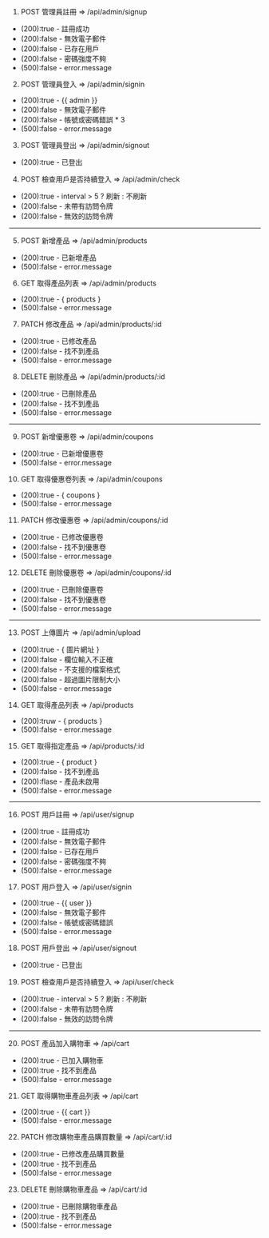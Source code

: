 1. POST 管理員註冊 => /api/admin/signup

- (200):true - 註冊成功
- (200):false - 無效電子郵件
- (200):false - 已存在用戶
- (200):false - 密碼強度不夠
- (500):false - error.message

2. POST 管理員登入 => /api/admin/signin

- (200):true - {{ admin }}
- (200):false - 無效電子郵件
- (200):false - 帳號或密碼錯誤 * 3
- (500):false - error.message

3. POST 管理員登出 => /api/admin/signout

- (200):true - 已登出

4. POST 檢查用戶是否持續登入 => /api/admin/check

- (200):true - interval > 5 ? 刷新 : 不刷新
- (200):false - 未帶有訪問令牌
- (200):false - 無效的訪問令牌

---

5. POST 新增產品 => /api/admin/products

- (200):true - 已新增產品
- (500):false - error.message

6. GET 取得產品列表 => /api/admin/products

- (200):true - { products }
- (500):false - error.message

7. PATCH 修改產品 => /api/admin/products/:id

- (200):true - 已修改產品
- (200):false - 找不到產品
- (500):false - error.message

8. DELETE 刪除產品 => /api/admin/products/:id

- (200):true - 已刪除產品
- (200):false - 找不到產品
- (500):false - error.message

---

9. POST 新增優惠卷 => /api/admin/coupons

- (200):true - 已新增優惠卷
- (500):false - error.message

10. GET 取得優惠卷列表 => /api/admin/coupons

- (200):true - { coupons }
- (500):false - error.message

11. PATCH 修改優惠卷 => /api/admin/coupons/:id

- (200):true - 已修改優惠卷
- (200):false - 找不到優惠卷
- (500):false - error.message

12. DELETE 刪除優惠卷 => /api/admin/coupons/:id

- (200):true - 已刪除優惠卷
- (200):false - 找不到優惠卷
- (500):false - error.message

---

13. POST 上傳圖片 => /api/admin/upload

- (200):true - { 圖片網址 }
- (200):false - 欄位輸入不正確
- (200):false - 不支援的檔案格式
- (200):false - 超過圖片限制大小
- (500):false - error.message

14. GET 取得產品列表 => /api/products

- (200):truw - { products }
- (500):false - error.message

15. GET 取得指定產品 => /api/products/:id

- (200):true - { product }
- (200):false - 找不到產品
- (200):flase - 產品未啟用
- (500):false - error.message

---

16. POST 用戶註冊 => /api/user/signup

- (200):true - 註冊成功
- (200):false - 無效電子郵件
- (200):false - 已存在用戶
- (200):false - 密碼強度不夠
- (500):false - error.message

17. POST 用戶登入 => /api/user/signin

- (200):true - {{ user }}
- (200):false - 無效電子郵件
- (200):false - 帳號或密碼錯誤
- (500):false - error.message

18. POST 用戶登出 => /api/user/signout

- (200):true - 已登出

19. POST 檢查用戶是否持續登入 => /api/user/check

- (200):true - interval > 5 ? 刷新 : 不刷新
- (200):false - 未帶有訪問令牌
- (200):false - 無效的訪問令牌

---

20. POST 產品加入購物車 => /api/cart

- (200):true - 已加入購物車
- (200):true - 找不到產品
- (500):false - error.message

21. GET 取得購物車產品列表 => /api/cart

- (200):true - {{ cart }}
- (500):false - error.message

22. PATCH 修改購物車產品購買數量 => /api/cart/:id

- (200):true - 已修改產品購買數量
- (200):true - 找不到產品
- (500):false - error.message

23. DELETE 刪除購物車產品 => /api/cart/:id

- (200):true - 已刪除購物車產品
- (200):true - 找不到產品
- (500):false - error.message

